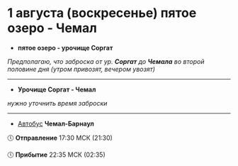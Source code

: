 # 1 августа (воскресенье) пятое озеро - Чемал

* **пятое озеро - урочище Соргат**

*Предполагаю, что заброска от ур. **Соргат** до **Чемала** во второй половине дня (утром привозят, вечером увозят)*

***

* **Урочище Соргат - Чемал**

*нужно уточнить время заброски*

***
* [Автобус](https://rasp.yandex.ru/thread/T_empty_0_f9657306t9776009_114?departure_from=2021-08-01+21%3A30%3A00&station_from=9657306&station_to=9623278) **Чемал-Барнаул**

🕔 **Отправление** 17:30 МСК (21:30)

🕔 **Прибытие** 22:35 МСК (02:35)
